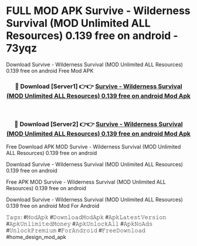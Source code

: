 # FULL MOD APK Survive - Wilderness Survival (MOD Unlimited ALL Resources) 0.139 free on android - 73yqz
Download Survive - Wilderness Survival (MOD Unlimited ALL Resources) 0.139 free on android Free Mod APK

<div align="center">
<h3>🔴 Download [Server1] 👉👉 <a href="https://apk-comot.site?title=Survive_-_Wilderness_Survival_(MOD_Unlimited_ALL_Resources)_0.139_free_on_android">Survive - Wilderness Survival (MOD Unlimited ALL Resources) 0.139 free on android Mod Apk</a></h3><br>

<h3>🔴 Download [Server2] 👉👉 <a href="https://apk-comot.site?title=Survive_-_Wilderness_Survival_(MOD_Unlimited_ALL_Resources)_0.139_free_on_android">Survive - Wilderness Survival (MOD Unlimited ALL Resources) 0.139 free on android Mod Apk</a></h3>
</div>


Free Download APK MOD Survive - Wilderness Survival (MOD Unlimited ALL Resources) 0.139 free on android

Download Survive - Wilderness Survival (MOD Unlimited ALL Resources) 0.139 free on android 

Free APK MOD Survive - Wilderness Survival (MOD Unlimited ALL Resources) 0.139 free on android 

Download Survive - Wilderness Survival (MOD Unlimited ALL Resources) 0.139 free on android Mod For Android

𝚃𝚊𝚐𝚜: #𝙼𝚘𝚍𝙰𝚙𝚔 #𝙳𝚘𝚠𝚗𝚕𝚘𝚊𝚍𝙼𝚘𝚍𝙰𝚙𝚔 #𝙰𝚙𝚔𝙻𝚊𝚝𝚎𝚜𝚝𝚅𝚎𝚛𝚜𝚒𝚘𝚗 #𝙰𝚙𝚔𝚄𝚗𝚕𝚒𝚖𝚒𝚝𝚎𝚍𝙼𝚘𝚗𝚎𝚢 #𝙰𝚙𝚔𝚄𝚗𝚕𝚘𝚌𝚔𝙰𝚕𝚕 #𝙰𝚙𝚔𝙽𝚘𝙰𝚍𝚜 #𝚄𝚗𝚕𝚘𝚌𝚔𝙿𝚛𝚎𝚖𝚒𝚞𝚖 #𝙵𝚘𝚛𝙰𝚗𝚍𝚛𝚘𝚒𝚍 #𝙵𝚛𝚎𝚎𝙳𝚘𝚠𝚗𝚕𝚘𝚊𝚍 #home_design_mod_apk